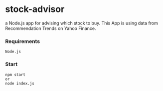 # stock-advisor
a Node.js app for advising which stock to buy.
This App is using data from Recommendation Trends on Yahoo Finance. 

### Requirements
```Node.js```

### Start
```
npm start
or
node index.js
```
